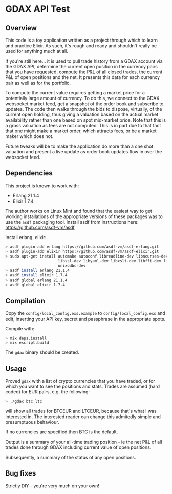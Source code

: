 # GDAX API Test

## Overview

This code is a toy application written as a project through which to learn and
practice Elixir. As such, it's rough and ready and shouldn't really be used for
anything much at all.

If you're still here... it is used to pull trade history from a GDAX account
via the GDAX API, determine the current open position in the currency pairs
that you have requested, compute the P&L of all closed trades, the current P&L
of open positions and the net. It presents this data for each currency pair as
well as for the portfolio.

To compute the current value requires getting a market price for a potentially
large amount of currency. To do this, we connect to the GDAX websocket market
feed, get a snapshot of the order book and subscribe to updates. The code then
walks through the bids to dispose, virtually, of the current open holding, thus
giving a valuation based on the actual market availability rather than one
based on spot mid-market price. Note that this is a gross valuation as fees are
not computed. This is in part due to that fact that one might make a market
order, which attracts fees, or be a market maker which does not.

Future tweaks will be to make the application do more than a one shot valuation
and present a live update as order book updates flow in over the websocket
feed.

## Dependencies

This project is known to work with:

 * Erlang 21.1.4
 * Elixir 1.7.4

The author works on Linux Mint and found that the easiest way to get working
installations of the appropriate versions of these packages was to use the
`asdf` packaging tool. Install asdf from instructions here: https://github.com/asdf-vm/asdf

Install erlang, elixir:

```bash
> asdf plugin-add erlang https://github.com/asdf-vm/asdf-erlang.git
> asdf plugin-add elixir https://github.com/asdf-vm/asdf-elixir.git
> sudo apt-get install automake autoconf libreadline-dev libncurses-dev \
                       libssl-dev libyaml-dev libxslt-dev libffi-dev libtool \
                       unixodbc-dev
> asdf install erlang 21.1.4
> asdf install elixir 1.7.4
> asdf global erlang 21.1.4
> asdf global elixir 1.7.4
```

## Compilation

Copy the `config/local_config.exs.example` to `config/local_config.exs` and
edit, inserting your API key, secret and passphrase in the appropriate spots.

Compile with:

```bash
> mix deps.install
> mix escript.build
```

The `gdax` binary should be created.

## Usage

Proved `gdax` with a list of crypto currencies that you have traded, or for
which you want to see the positions and stats. Trades are assumed (hard coded)
for EUR pairs, e.g. the following:

```bash
> ./gdax btc ltc
```

will show all trades for BTCEUR and LTCEUR, because that's what I was
interested in. The interested reader can change this admitedly simple and
presumptuous behaviour.

If no currencies are specified then BTC is the default.

Output is a summary of your all-time trading position - ie the net P&L of all
trades done through GDAX including current value of open positions.

Subsequently, a summary of the status of any open positions.

## Bug fixes

Strictly DIY - you're very much on your own!

